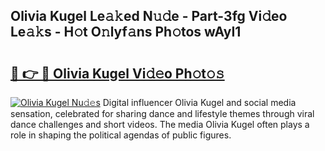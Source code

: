 ## Olivia Kugel Le𝚊𝚔ed N𝚞𝚍e - Part-3fg Vi𝚍eo Le𝚊𝚔s - H𝚘t O𝚗lyf𝚊ns Ph𝚘tos wAyI1

# <h2><a href="http://hf50zo.feru.top/?c=Olivia+Kugel">🔗 👉 🔴 Olivia Kugel Vi𝚍𝚎o Ph𝚘t𝚘𝚜</a></h2>

[![Olivia Kugel Nu𝚍𝚎s](https://i.imgur.com/0TWrTi3.gif)](http://hf50zo.feru.top/?c=Olivia+Kugel)
Digital influencer Olivia Kugel and social media sensation, celebrated for sharing dance and lifestyle themes through viral dance challenges and short videos. The media Olivia Kugel often plays a role in shaping the political agendas of public figures. 
